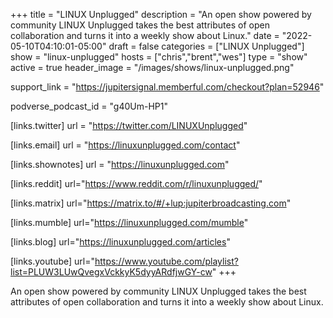 +++
title = "LINUX Unplugged"
description = "An open show powered by community LINUX Unplugged takes the best attributes of open collaboration and turns it into a weekly show about Linux."
date = "2022-05-10T04:10:01-05:00"
draft = false
categories = ["LINUX Unplugged"]
show = "linux-unplugged"
hosts = ["chris","brent","wes"]
type = "show"
active = true
header_image = "/images/shows/linux-unplugged.png"

support_link = "https://jupitersignal.memberful.com/checkout?plan=52946"

podverse_podcast_id = "g40Um-HP1"

[links.twitter]
  url = "https://twitter.com/LINUXUnplugged"

[links.email]
  url = "https://linuxunplugged.com/contact"  

[links.shownotes]
  url = "https://linuxunplugged.com"

[links.reddit]
  url="https://www.reddit.com/r/linuxunplugged/"

[links.matrix]
  url="https://matrix.to/#/+lup:jupiterbroadcasting.com"

[links.mumble]
  url="https://linuxunplugged.com/mumble"

[links.blog]
  url="https://linuxunplugged.com/articles" 

[links.youtube]
  url="https://www.youtube.com/playlist?list=PLUW3LUwQvegxVckkyK5dyyARdfjwGY-cw"
+++

An open show powered by community LINUX Unplugged takes the best attributes of open collaboration and turns it into a weekly show about Linux.
